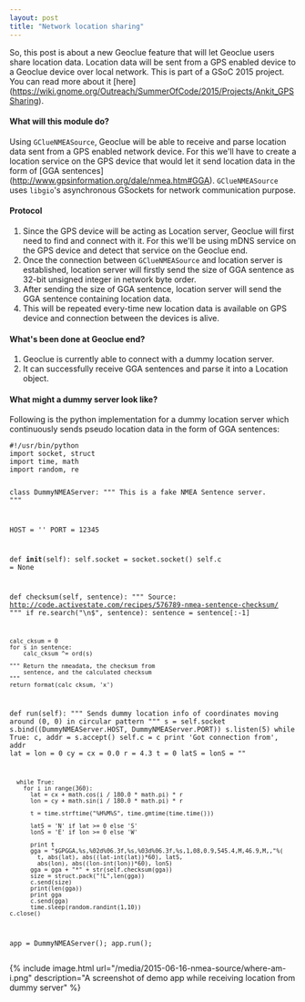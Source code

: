 ```yaml
---
layout: post
title: "Network location sharing"
---
```


So, this post is about a new Geoclue feature that will let Geoclue users share
location data. Location data will be sent from a GPS enabled device to a Geoclue device over local network. 
This is part of a GSoC 2015 project. You can read more about it [here]
(https://wiki.gnome.org/Outreach/SummerOfCode/2015/Projects/Ankit_GPSSharing).  

#### What will this module do?

Using `GClueNMEASource`, Geoclue will be able to receive and parse location data sent 
from a GPS enabled network device. For this we'll have to create a location service on 
the GPS device that would let it send location data in the form of [GGA sentences]
(http://www.gpsinformation.org/dale/nmea.htm#GGA). `GClueNMEASource` uses `libgio`'s asynchronous 
GSockets for network communication purpose.

#### Protocol

1. Since the GPS device will be acting as Location server, Geoclue will first need to 
find and connect with it. For this we'll be using mDNS service on the GPS device 
and detect that service on the Geoclue end.
2. Once the connection between `GClueNMEASource` and location server is established, location server 
will firstly send the size of GGA sentence as 32-bit unsigned integer in network 
byte order.
3. After sending the size of GGA sentence, location server will send the GGA sentence containing 
location data.
4. This will be repeated every-time new location data is available on GPS device 
and connection between the devices is alive.

#### What's been done at Geoclue end?

1. Geoclue is currently able to connect with a dummy location server.
2. It can successfully receive GGA sentences and parse it into a Location object.

#### What might a dummy server look like?

Following is the python implementation for a dummy location server which continuously sends
pseudo location data in the form of GGA sentences:

<div class="highlight"><pre><code class="python">#!/usr/bin/python
import socket, struct
import time, math
import random, re

class DummyNMEAServer:
  """ This is a fake NMEA Sentence server. """

  HOST = ''
  PORT = 12345

  def __init__(self):
    self.socket = socket.socket()
    self.c = None

  def checksum(self, sentence):
    """ Source: http://code.activestate.com/recipes/576789-nmea-sentence-checksum/ """
    if re.search("\n$", sentence):
        sentence = sentence[:-1]

    calc_cksum = 0
    for s in sentence:
        calc_cksum ^= ord(s)

    """ Return the nmeadata, the checksum from
        sentence, and the calculated checksum
    """
    return format(calc_cksum, 'x')

  def run(self):
    """ Sends dummy location info of coordinates moving around (0, 0)
      in circular pattern """
    s = self.socket
    s.bind((DummyNMEAServer.HOST, DummyNMEAServer.PORT))
    s.listen(5)
    while True:
      c, addr = s.accept()
      self.c = c
      print 'Got connection from', addr
      lat = lon = 0
      cy = cx = 0.0
      r = 4.3
      t = 0
      latS = lonS = ""

      while True:
        for i in range(360):
          lat = cx + math.cos(i / 180.0 * math.pi) * r
          lon = cy + math.sin(i / 180.0 * math.pi) * r

          t = time.strftime("%H%M%S", time.gmtime(time.time()))

          latS = 'N' if lat >= 0 else 'S'
          lonS = 'E' if lon >= 0 else 'W'

          print t
          gga = "$GPGGA,%s,%02d%06.3f,%s,%03d%06.3f,%s,1,08,0.9,545.4,M,46.9,M,,"%(
            t, abs(lat), abs((lat-int(lat))*60), latS,
            abs(lon), abs((lon-int(lon))*60), lonS)
          gga = gga + "*" + str(self.checksum(gga))
          size = struct.pack("!L",len(gga))
          c.send(size)
          print(len(gga))
          print gga
          c.send(gga)
          time.sleep(random.randint(1,10))
    c.close()       

app = DummyNMEAServer();
app.run();</code></pre></div>

{% include image.html url="/media/2015-06-16-nmea-source/where-am-i.png" description="A screenshot of demo app while receiving location from dummy server" %}
